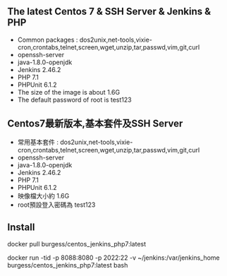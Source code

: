 ## The latest Centos 7 & SSH Server & Jenkins & PHP

* Common packages : dos2unix,net-tools,vixie-cron,crontabs,telnet,screen,wget,unzip,tar,passwd,vim,git,curl
* openssh-server
* java-1.8.0-openjdk
* Jenkins 2.46.2
* PHP 7.1
* PHPUnit 6.1.2
* The size of the image is about 1.6G
* The default password of root is test123

## Centos7最新版本,基本套件及SSH Server

* 常用基本套件 : dos2unix,net-tools,vixie-cron,crontabs,telnet,screen,wget,unzip,tar,passwd,vim,git,curl
* openssh-server
* java-1.8.0-openjdk
* Jenkins 2.46.2
* PHP 7.1
* PHPUnit 6.1.2
* 映像檔大小約 1.6G
* root預設登入密碼為 test123


## Install

docker pull burgess/centos_jenkins_php7:latest

docker run -tid -p 8088:8080 -p 2022:22 -v ~/jenkins:/var/jenkins_home burgess/centos_jenkins_php7:latest bash
